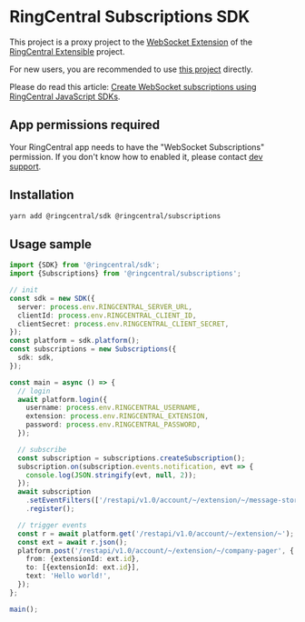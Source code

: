 # RingCentral Subscriptions SDK

This project is a proxy project to the [WebSocket Extension](https://github.com/ringcentral/ringcentral-extensible/tree/master/packages/extensions/ws) of the [RingCentral Extensible](https://github.com/ringcentral/ringcentral-extensible) project.

For new users, you are recommended to use [this project](https://github.com/ringcentral/ringcentral-extensible/tree/master/packages/extensions/ws) directly.

Please do read this article: [Create WebSocket subscriptions using RingCentral JavaScript SDKs](https://medium.com/@tylerlong/create-websocket-subscriptions-using-ringcentral-javascript-sdks-1204ce5843b8).


## App permissions required

Your RingCentral app needs to have the "WebSocket Subscriptions" permission. If you don't know how to enabled it, please contact [dev support](https://developers.ringcentral.com/support/create-case).


## Installation

```sh
yarn add @ringcentral/sdk @ringcentral/subscriptions
```

## Usage sample

```ts
import {SDK} from '@ringcentral/sdk';
import {Subscriptions} from '@ringcentral/subscriptions';

// init
const sdk = new SDK({
  server: process.env.RINGCENTRAL_SERVER_URL,
  clientId: process.env.RINGCENTRAL_CLIENT_ID,
  clientSecret: process.env.RINGCENTRAL_CLIENT_SECRET,
});
const platform = sdk.platform();
const subscriptions = new Subscriptions({
  sdk: sdk,
});

const main = async () => {
  // login
  await platform.login({
    username: process.env.RINGCENTRAL_USERNAME,
    extension: process.env.RINGCENTRAL_EXTENSION,
    password: process.env.RINGCENTRAL_PASSWORD,
  });

  // subscribe
  const subscription = subscriptions.createSubscription();
  subscription.on(subscription.events.notification, evt => {
    console.log(JSON.stringify(evt, null, 2));
  });
  await subscription
    .setEventFilters(['/restapi/v1.0/account/~/extension/~/message-store'])
    .register();

  // trigger events
  const r = await platform.get('/restapi/v1.0/account/~/extension/~');
  const ext = await r.json();
  platform.post('/restapi/v1.0/account/~/extension/~/company-pager', {
    from: {extensionId: ext.id},
    to: [{extensionId: ext.id}],
    text: 'Hello world!',
  });
};

main();
```
